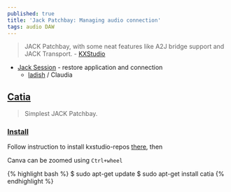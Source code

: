 ```yaml
---
published: true
title: 'Jack Patchbay: Managing audio connection'
tags: audio DAW
---
```

> JACK Patchbay, with some neat features like A2J bridge support and JACK Transport. - [KXStudio](https://kx.studio/Applications)

- [Jack Session](https://wiki.linuxaudio.org/wiki/session_management) - restore application and connection
	- [ladish](https://wiki.linuxaudio.org/apps/all/ladish) / Claudia

## [Catia](https://kx.studio/Applications:Catia)
> Simplest JACK Patchbay.

### [Install](https://kx.studio/Applications:Catia)

Follow instruction to install kxstudio-repos [there](https://kx.studio/Repositories), then

Canva can be zoomed using `Ctrl+wheel`

{% highlight bash %}
$ sudo apt-get update
$ sudo apt-get install catia
{% endhighlight %}

